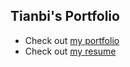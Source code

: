 ## Tianbi's Portfolio
- Check out [my portfolio](https://tianbijiang.github.io)
- Check out [my resume](https://drive.google.com/open?id=1BELkWLibIBM-8hK0ZsxwcYAghLjTnRnK)
